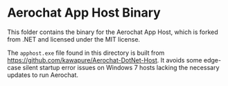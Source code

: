 ﻿# Aerochat App Host Binary

This folder contains the binary for the Aerochat App Host, which is forked from .NET and licensed under the MIT license.

The `apphost.exe` file found in this directory is built from https://github.com/kawapure/Aerochat-DotNet-Host. It avoids some edge-case silent startup error
issues on Windows 7 hosts lacking the necessary updates to run Aerochat.